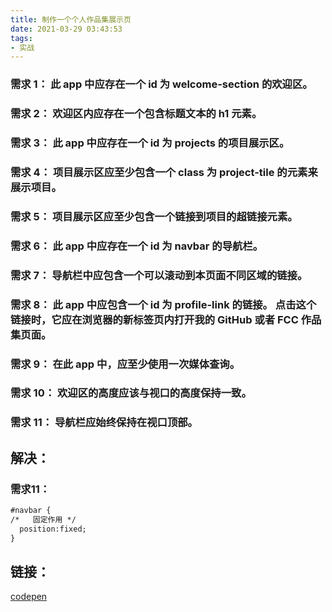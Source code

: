 ```yaml
---
title: 制作一个个人作品集展示页
date: 2021-03-29 03:43:53
tags:
- 实战
---
```


### 需求 1： 此 app 中应存在一个 id 为 welcome-section 的欢迎区。

### 需求 2： 欢迎区内应存在一个包含标题文本的 h1 元素。

### 需求 3： 此 app 中应存在一个 id 为 projects 的项目展示区。

### 需求 4： 项目展示区应至少包含一个 class 为 project-tile 的元素来展示项目。

### 需求 5： 项目展示区应至少包含一个链接到项目的超链接元素。

### 需求 6： 此 app 中应存在一个 id 为 navbar 的导航栏。

### 需求 7： 导航栏中应包含一个可以滚动到本页面不同区域的链接。

### 需求 8： 此 app 中应包含一个 id 为 profile-link 的链接。 点击这个链接时，它应在浏览器的新标签页内打开我的 GitHub 或者 FCC 作品集页面。

### 需求 9： 在此 app 中，应至少使用一次媒体查询。

### 需求 10： 欢迎区的高度应该与视口的高度保持一致。

### 需求 11： 导航栏应始终保持在视口顶部。

## 解决：

### 需求11：

```html
#navbar {
/*   固定作用 */
  position:fixed;
}
```

## 链接：

[codepen]("https://codepen.io/Willem_Zhang/pen/QWdEoMv")
